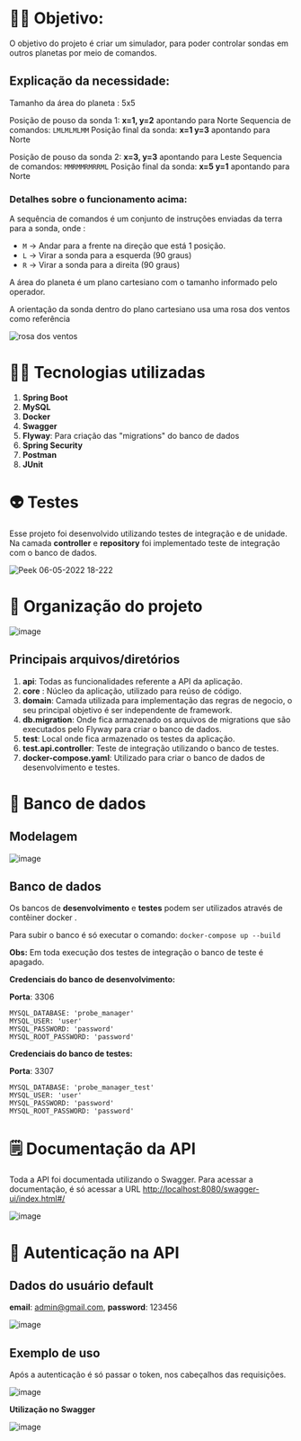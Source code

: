 
# :fist_right::fist_left: Objetivo:

O objetivo do projeto é criar um simulador, para poder controlar sondas em outros planetas por meio de comandos.

## Explicação da necessidade:

Tamanho da área do planeta : 5x5

Posição de pouso da sonda 1: **x=1, y=2** apontando para Norte
Sequencia de comandos: `LMLMLMLMM`
Posição final da sonda: **x=1 y=3** apontando para Norte

Posição de pouso da sonda 2: **x=3, y=3** apontando para Leste
Sequencia de comandos: `MMRMMRMRRML`
Posição final da sonda: **x=5 y=1** apontando para Norte

### Detalhes sobre o funcionamento acima:

A sequência de comandos é um conjunto de instruções enviadas da terra para a sonda, onde :
- `M` -> Andar para a frente na direção que está 1 posição.
- `L` -> Virar a sonda para a esquerda (90 graus)
- `R` -> Virar a sonda para a direita (90 graus)

A área do planeta é um plano cartesiano com o tamanho informado pelo operador.

A orientação da sonda dentro do plano cartesiano usa uma rosa dos ventos como referência

![rosa dos ventos](http://i.imgur.com/li8Ae5L.png "Rosa dos Ventos")

# :man_technologist: Tecnologias utilizadas

 1. **Spring Boot**
 2. **MySQL**
 3. **Docker**
 4. **Swagger** 
 5. **Flyway**: Para criação das "migrations" do banco de dados
 6. **Spring Security**
 7. **Postman** 
 8. **JUnit**


# :alien: Testes

Esse projeto foi desenvolvido utilizando testes de integração e de unidade. 
Na camada **controller** e **repository** foi implementado teste de integração com o banco de dados.

![Peek 06-05-2022 18-222](https://user-images.githubusercontent.com/8002128/167218389-73b01c98-7473-4634-bc47-fe84e22bcf11.gif)

# :open_file_folder: Organização do projeto

![image](https://user-images.githubusercontent.com/8002128/167206148-96577fc3-05e9-4906-a26c-70e346b6c3b5.png)

## Principais arquivos/diretórios

 1. **api**: Todas as funcionalidades referente a API da aplicação.
 2. **core** : Núcleo da aplicação, utilizado para reúso de código.
 3. **domain**: Camada utilizada para implementação das regras de negocio, o seu principal objetivo é ser independente de framework.
 4. **db.migration**: Onde fica armazenado os arquivos de migrations que são executados pelo Flyway para criar o banco de dados. 
 5. **test**: Local onde fica armazenado os testes da aplicação.
 6. **test.api.controller**: Teste de integração utilizando o banco de testes.
 7. **docker-compose.yaml**: Utilizado para criar o banco de dados de desenvolvimento e testes.

# :floppy_disk: Banco de dados

## Modelagem

![image](https://user-images.githubusercontent.com/8002128/167210855-f9b7c2af-05a7-457f-b966-764025a9a481.png)

## Banco de dados

Os bancos de **desenvolvimento** e **testes** podem ser utilizados através de contêiner docker .

Para subir o banco é só executar o comando: `docker-compose up --build`

**Obs:** Em toda execução dos testes de integração o banco de teste é apagado.

**Credenciais do banco de desenvolvimento:** 

**Porta**: 3306

    MYSQL_DATABASE: 'probe_manager'  
	MYSQL_USER: 'user'  
	MYSQL_PASSWORD: 'password'  
	MYSQL_ROOT_PASSWORD: 'password'

**Credenciais do banco de testes:** 

**Porta**: 3307

    MYSQL_DATABASE: 'probe_manager_test'  
	MYSQL_USER: 'user'  
	MYSQL_PASSWORD: 'password'  
	MYSQL_ROOT_PASSWORD: 'password'

# :spiral_notepad: Documentação da API

Toda a API foi documentada utilizando o Swagger.
Para acessar a documentação, é só acessar a URL [http://localhost:8080/swagger-ui/index.html#/](http://localhost:8080/swagger-ui/index.html#/)


![image](https://user-images.githubusercontent.com/8002128/167207909-c77ee9a2-e398-41ba-93fb-c8a5b1e37572.png)


# :closed_lock_with_key: Autenticação na API

## Dados do usuário default

  **email**: admin@gmail.com,
  **password**: 123456

![image](https://user-images.githubusercontent.com/8002128/167209153-524f516e-c66f-4e33-8ea9-605bb410e198.png)


## Exemplo de uso

Após a autenticação é só passar o token, nos cabeçalhos das requisições.

![image](https://user-images.githubusercontent.com/8002128/167209840-bb58c8fd-df2d-4e5d-aac0-c7d030358a34.png)

**Utilização no Swagger**

![image](https://user-images.githubusercontent.com/8002128/167209995-c3ae2dab-8d42-42de-a38a-6f1bbacb8032.png)



